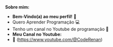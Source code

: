 **Sobre mim:**

- **Bem-Vindo(a) ao meu perfil!** 🎉
- Quero Aprender Programação 💻
- Tenho um canal no Youtube de programação 🎥
- **Meu Canal no Youtube:**
- 📱 (https://www.youtube.com/@CodeRenan)
